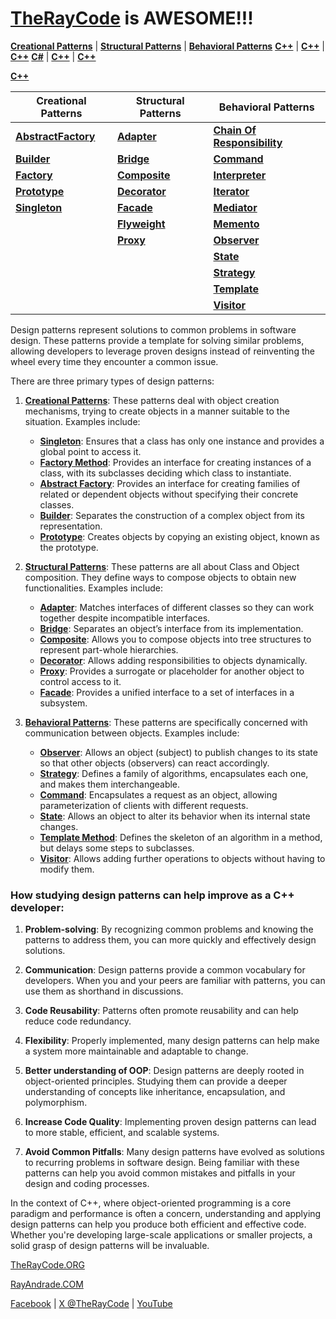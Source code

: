 # [TheRayCode](README.md) is AWESOME!!!

**[Creational Patterns](./Creational/README.md)** | **[Structural Patterns](./Structural/README.md)** | **[Behavioral Patterns](./Behavioral/README.md)**
**[C++](./Creational/README.md)** | **[C++](./Structural/README.md)** | **[C++](./Behavioral/README.md)**
**[C#](../../Csharp/Creational/README.md)** | **[C++](./Structural/README.md)** | **[C++](./Behavioral/README.md)**


**[C++](../README.md)** 

| Creational Patterns | Structural Patterns | Behavioral Patterns |
|--------------|-----|-----------|
| [**AbstractFactory**](./Creational/AbstractFactory/README.md) | [**Adapter**](./Structural/Adapter/README.md)         | [**Chain Of Responsibility**](./Behavioral/ChainOfResponsibility/README.md) |
| [**Builder**](./Creational/Builder/README.md)                 | [**Bridge**](./Structural/Bridge/README.md)           | [**Command**](./Behavioral/Command/README.md) |
| [**Factory**](./Creational/Factory/README.md)                 | [**Composite**](./Structural/Composite/README.md)     | [**Interpreter**](./Behavioral/Interpreter/README.md) |
| [**Prototype**](./Creational/Prototype/README.md)             | [**Decorator**](./Structural/Decorator/README.md)     | [**Iterator**](./Behavioral/Iterator/README.md) |
| [**Singleton**](./Creational/Singleton/README.md)             | [**Facade**](./Structural/Facade/README.md)           | [**Mediator**](./Behavioral/Mediator/README.md) |
|                                                               | [**Flyweight**](./Structural/Flyweight/README.md)     | [**Memento**](./Behavioral/Memento/README.md)  |
|                                                               | [**Proxy**](./Structural/Proxy/README.md)             | [**Observer**](./Behavioral/Observer/README.md) |
|                                                               |                                                       | [**State**](./Behavioral/State/README.md)  |
|                                                               |                                                       | [**Strategy**](./Behavioral/Strategy/README.md)  |
|                                                               |                                                       | [**Template**](./Behavioral/Template/README.md) |
|                                                               |                                                       | [**Visitor**](./Behavioral/Visitor/README.md) |



Design patterns represent solutions to common problems in software design. These patterns provide a template for solving similar problems, allowing developers to leverage proven designs instead of reinventing the wheel every time they encounter a common issue.

There are three primary types of design patterns:

1. [**Creational Patterns**](./Creational/README.md): These patterns deal with object creation mechanisms, trying to create objects in a manner suitable to the situation. Examples include:
   - [**Singleton**](./Creational/Singleton/README.md): Ensures that a class has only one instance and provides a global point to access it.
   - [**Factory Method**](./Creational/Factory/README.md): Provides an interface for creating instances of a class, with its subclasses deciding which class to instantiate.
   - [**Abstract Factory**](./Creational/AbstractFactory/README.md): Provides an interface for creating families of related or dependent objects without specifying their concrete classes.
   - [**Builder**](./Creational/Builder/README.md): Separates the construction of a complex object from its representation.
   - [**Prototype**](./Creational/Prototype/README.md): Creates objects by copying an existing object, known as the prototype.

2. [**Structural Patterns**](./Structural/README.md): These patterns are all about Class and Object composition. They define ways to compose objects to obtain new functionalities. Examples include:
   - [**Adapter**](./Structural/Adapter/README.md): Matches interfaces of different classes so they can work together despite incompatible interfaces.
   - [**Bridge**](./Structural/Bridge/README.md): Separates an object’s interface from its implementation.
   - [**Composite**](./Structural/Composite/README.md): Allows you to compose objects into tree structures to represent part-whole hierarchies.
   - [**Decorator**](./Structural/Decorator/README.md): Allows adding responsibilities to objects dynamically.
   - [**Proxy**](./Structural/Proxy/README.md): Provides a surrogate or placeholder for another object to control access to it.
   - [**Facade**](./Structural/Facade/README.md): Provides a unified interface to a set of interfaces in a subsystem.

3. [**Behavioral Patterns**](./Behavioral/README.md): These patterns are specifically concerned with communication between objects. Examples include:
   - [**Observer**](./Behavioral/Observer/README.md): Allows an object (subject) to publish changes to its state so that other objects (observers) can react accordingly.
   - [**Strategy**](./Behavioral/Strategy/README.md): Defines a family of algorithms, encapsulates each one, and makes them interchangeable.
   - [**Command**](./Behavioral/Command/README.md): Encapsulates a request as an object, allowing parameterization of clients with different requests.
   - [**State**](./Behavioral/State/README.md): Allows an object to alter its behavior when its internal state changes.
   - [**Template Method**](./Behavioral/Template/README.md): Defines the skeleton of an algorithm in a method, but delays some steps to subclasses.
   - [**Visitor**](./Behavioral/Visitor/README.md): Allows adding further operations to objects without having to modify them.

### How studying design patterns can help improve as a C++ developer:

1. **Problem-solving**: By recognizing common problems and knowing the patterns to address them, you can more quickly and effectively design solutions.

2. **Communication**: Design patterns provide a common vocabulary for developers. When you and your peers are familiar with patterns, you can use them as shorthand in discussions.

3. **Code Reusability**: Patterns often promote reusability and can help reduce code redundancy.

4. **Flexibility**: Properly implemented, many design patterns can help make a system more maintainable and adaptable to change.

5. **Better understanding of OOP**: Design patterns are deeply rooted in object-oriented principles. Studying them can provide a deeper understanding of concepts like inheritance, encapsulation, and polymorphism.

6. **Increase Code Quality**: Implementing proven design patterns can lead to more stable, efficient, and scalable systems.

7. **Avoid Common Pitfalls**: Many design patterns have evolved as solutions to recurring problems in software design. Being familiar with these patterns can help you avoid common mistakes and pitfalls in your design and coding processes.

In the context of C++, where object-oriented programming is a core paradigm and performance is often a concern, understanding and applying design patterns can help you produce both efficient and effective code. Whether you're developing large-scale applications or smaller projects, a solid grasp of design patterns will be invaluable.


[TheRayCode.ORG](https://www.TheRayCode.ORG)

[RayAndrade.COM](https://www.RayAndrade.com)

[Facebook](https://www.facebook.com/TheRayCode/) | [X @TheRayCode](https://www.x.com/TheRayCode/) | [YouTube](https://www.youtube.com/TheRayCode/)
